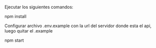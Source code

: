 Ejecutar los siguientes comandos:

npm install

Configurar archivo .env.example con la url del servidor donde esta el api, luego quitar el .example

npm start